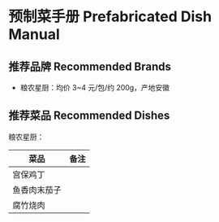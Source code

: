 # 预制菜手册 Prefabricated Dish Manual

## 推荐品牌 Recommended Brands

- 粮农星厨：均价 3~4 元/包/约 200g，产地安徽

## 推荐菜品 Recommended Dishes

粮农星厨：

| 菜品         | 备注 |
| ------------ | ---- |
| 宫保鸡丁     |      |
| 鱼香肉末茄子 |      |
| 腐竹烧肉     |      |
